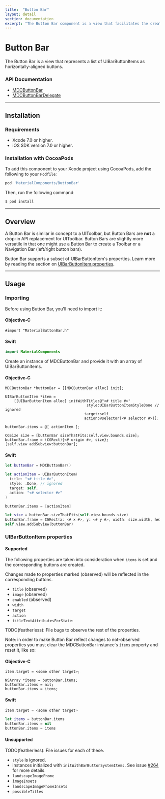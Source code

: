```yaml
---
title:  "Button Bar"
layout: detail
section: documentation
excerpt: "The Button Bar component is a view that facilitates the creation and layout of a horizontally-aligned list of buttons."
---
```

# Button Bar

The Button Bar is a view that represents a list of UIBarButtonItems as horizontally-aligned buttons.
<!--{: .intro }-->

### API Documentation

<ul class="icon-list">
  <li class="icon-link"><a href="/components/ButtonBar/apidocs/Classes/MDCButtonBar.html">MDCButtonBar</a></li>
  <li class="icon-link"><a href="/components/ButtonBar/apidocs/Protocols/MDCButtonBarDelegate.html">MDCButtonBarDelegate</a></li>
</ul>


- - -

## Installation

### Requirements

- Xcode 7.0 or higher.
- iOS SDK version 7.0 or higher.

### Installation with CocoaPods

To add this component to your Xcode project using CocoaPods, add the following to your `Podfile`:

~~~ bash
pod 'MaterialComponents/ButtonBar'
~~~

Then, run the following command:

~~~ bash
$ pod install
~~~




- - -

## Overview

A Button Bar is similar in concept to a UIToolbar, but Button Bars are **not** a drop-in API
replacement for UIToolbar. Button Bars are slightly more versatile in that one might use a Button
Bar to create a Toolbar or a Navigation Bar (left/right button bars).

Button Bar supports a subset of UIBarButtonItem's properties. Learn more by reading the section on
[UIBarButtonItem properties](#uibarbuttonitem-properties).




- - -

## Usage

### Importing

Before using Button Bar, you'll need to import it:

<!--<div class="material-code-render" markdown="1">-->
#### Objective-C

~~~ objc
#import "MaterialButtonBar.h"
~~~

#### Swift
~~~ swift
import MaterialComponents
~~~
<!--</div>-->


Create an instance of MDCButtonBar and provide it with an array of UIBarButtonItems.

<!--<div class="material-code-render" markdown="1">-->
#### Objective-C

~~~ objc
MDCButtonBar *buttonBar = [[MDCButtonBar alloc] init];

UIBarButtonItem *item =
    [[UIBarButtonItem alloc] initWithTitle:@"<# title #>"
                                     style:UIBarButtonItemStyleDone // ignored
                                    target:self
                                    action:@selector(<# selector #>)];

buttonBar.items = @[ actionItem ];

CGSize size = [buttonBar sizeThatFits:self.view.bounds.size];
buttonBar.frame = (CGRect){<# origin #>, size};
[self.view addSubview:buttonBar];
~~~

#### Swift
~~~ swift
let buttonBar = MDCButtonBar()

let actionItem = UIBarButtonItem(
  title: "<# title #>",
  style: .Done, // ignored
  target: self,
  action: "<# selector #>"
)

buttonBar.items = [actionItem]

let size = buttonBar.sizeThatFits(self.view.bounds.size)
buttonBar.frame = CGRect(x: <# x #>, y: <# y #>, width: size.width, height: size.height)
self.view.addSubview(buttonBar)
~~~
<!--</div>-->

### UIBarButtonItem properties

#### Supported

The following properties are taken into consideration when `items` is set and the corresponding
buttons are created.

Changes made to properties marked (observed) will be reflected in the corresponding buttons.

- `title` (observed)
- `image` (observed)
- `enabled` (observed)
- `width`
- `target`
- `action`
- `titleTextAttributesForState:`

TODO(featherless): File bugs to observe the rest of the properties.

Note: in order to make Button Bar reflect changes to not-observed properties you must clear the
MDCButtonBar instance's `items` property and reset it, like so:

<!--<div class="material-code-render" markdown="1">-->
#### Objective-C

~~~ objc
item.target = <some other target>;

NSArray *items = buttonBar.items;
buttonBar.items = nil;
buttonBar.items = items;
~~~

#### Swift
~~~ swift
item.target = <some other target>

let items = buttonBar.items
buttonBar.items = nil
buttonBar.items = items
~~~
<!--</div>-->

#### Unsupported

TODO(featherless): File issues for each of these.

- `style` is ignored.
- instances initialized with `initWithBarButtonSystemItem:`. See
  issue [#264](https://github.com/google/material-components-ios/issues/264) for more details.
- `landscapeImagePhone`
- `imageInsets`
- `landscapeImagePhoneInsets`
- `possibleTitles`
